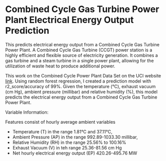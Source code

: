 # Combined Cycle Gas Turbine Power Plant Electrical Energy Output Prediction
This predicts electrical energy output from a Combined Cycle Gas Turbine Power Plant. 
A Combined Cycle Gas Turbine (CCGT) power station is a highly efficient and flexible source of electricity generation. It combines a gas turbine and a steam turbine in a single power plant, allowing for the utilization of waste heat to produce additional power.

This work on the Combined Cycle Power Plant Data Set on the UCI website [link](https://archive.ics.uci.edu/ml/datasets/combined+cycle+power+plant). Using random forest regression, I created a prediction model with r2_score/accuracy of 99%. Given the temperature (°C), exhaust vacuum (cm Hg), ambient pressure (millibar) and relative humidity (%), this model predicts the electrical energy output from a Combined Cycle Gas Turbine Power Plant. 

Variable Information:

Features consist of hourly average ambient variables
- Temperature (T) in the range 1.81°C and 37.11°C,
- Ambient Pressure (AP) in the range 992.89-1033.30 millibar,
- Relative Humidity (RH) in the range 25.56% to 100.16%
- Exhaust Vacuum (V) in teh range 25.36-81.56 cm Hg
- Net hourly electrical energy output (EP) 420.26-495.76 MW

